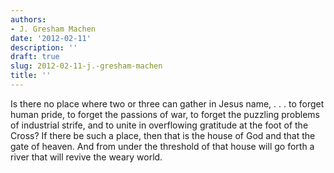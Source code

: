 ```yaml
---
authors:
- J. Gresham Machen
date: '2012-02-11'
description: ''
draft: true
slug: 2012-02-11-j.-gresham-machen
title: ''
---
```

Is there no place where two or three can gather in Jesus name, . . . to forget human pride, to forget the passions of war, to forget the puzzling problems of industrial strife, and to unite in overflowing gratitude at the foot of the Cross? If there be such a place, then that is the house of God and that the gate of heaven. And from under the threshold of that house will go forth a river that will revive the weary world.



